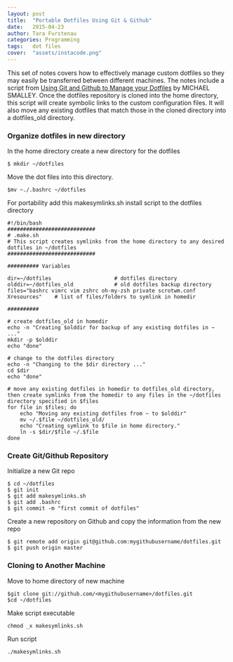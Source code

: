 ```yaml
---
layout: post
title:  "Portable Dotfiles Using Git & Github"
date:   2015-04-23
author: Tara Furstenau
categories: Programming
tags:	dot files
cover:  "assets/instacode.png"
---
```

This set of notes covers how to effectively manage custom dotfiles so they may easily be transferred between different machines. The notes include a script from [Using Git and Github to Manage your Dotfiles](http://blog.smalleycreative.com/tutorials/using-git-and-github-to-manage-your-dotfiles/) by MICHAEL SMALLEY. Once the dotfiles repository is cloned into the home directory, this script will create symbolic links to the custom configuration files.  It will also move any existing dotfiles that match those in the cloned directory into a dotfiles_old directory.  

### Organize dotfiles in new directory
In the home directory create a new directory for the dotfiles  


	$ mkdir ~/dotfiles


Move the dot files into this directory.  


	$mv ~./.bashrc ~/dotfiles


For portability add this makesymlinks.sh install script to the dotfiles directory  



	#!/bin/bash  
	############################
	# .make.sh  
	# This script creates symlinks from the home directory to any desired  dotfiles in ~/dotfiles  
	############################  

	########## Variables  

	dir=~/dotfiles                    # dotfiles directory  
	olddir=~/dotfiles_old             # old dotfiles backup directory  
	files="bashrc vimrc vim zshrc oh-my-zsh private scrotwm.conf   Xresources"    # list of files/folders to symlink in homedir  

	##########  

	# create dotfiles_old in homedir
	echo -n "Creating $olddir for backup of any existing dotfiles in ~ ..."
	mkdir -p $olddir
	echo "done"

	# change to the dotfiles directory
	echo -n "Changing to the $dir directory ..."
	cd $dir
	echo "done"

	# move any existing dotfiles in homedir to dotfiles_old directory, then create symlinks from the homedir to any files in the ~/dotfiles directory specified in $files
	for file in $files; do
	    echo "Moving any existing dotfiles from ~ to $olddir"
	    mv ~/.$file ~/dotfiles_old/
	    echo "Creating symlink to $file in home directory."
	    ln -s $dir/$file ~/.$file
	done


### Create Git/Github Repository
Initialize a new Git repo

	$ cd ~/dotfiles
	$ git init
	$ git add makesymlinks.sh
	$ git add .bashrc
	$ git commit -m "first commit of dotfiles"

Create a new repository on Github and copy the information from the new repo

	$ git remote add origin git@github.com:mygithubusername/dotfiles.git
	$ git push origin master


### Cloning to Another Machine
Move to home directory of new machine

	$git clone git://github.com/<mygithubusername>/dotfiles.git
	$cd ~/dotfiles

Make script executable

	chmod _x makesymlinks.sh

Run script

	./makesymlinks.sh
